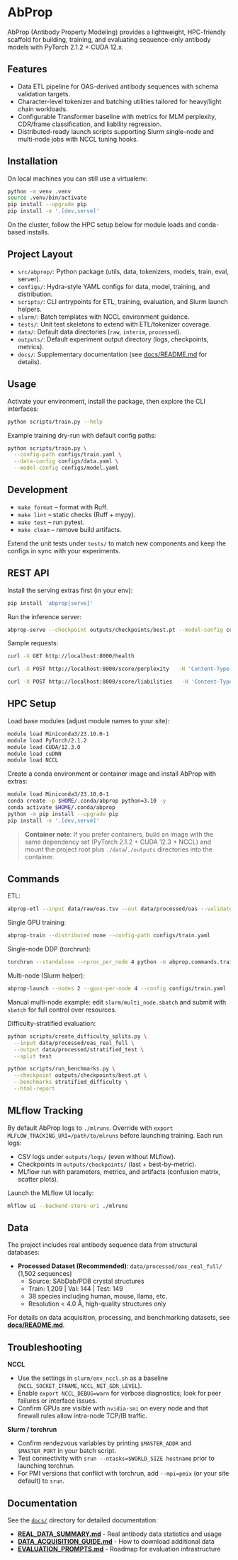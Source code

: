 # AbProp

AbProp (Antibody Property Modeling) provides a lightweight, HPC-friendly scaffold for building, training, and evaluating sequence-only antibody models with PyTorch 2.1.2 + CUDA 12.x.

## Features
- Data ETL pipeline for OAS-derived antibody sequences with schema validation targets.
- Character-level tokenizer and batching utilities tailored for heavy/light chain workloads.
- Configurable Transformer baseline with metrics for MLM perplexity, CDR/frame classification, and liability regression.
- Distributed-ready launch scripts supporting Slurm single-node and multi-node jobs with NCCL tuning hooks.

## Installation

On local machines you can still use a virtualenv:

```bash
python -m venv .venv
source .venv/bin/activate
pip install --upgrade pip
pip install -e '.[dev,serve]'
```

On the cluster, follow the HPC setup below for module loads and conda-based installs.

## Project Layout
- `src/abprop/`: Python package (utils, data, tokenizers, models, train, eval, server).
- `configs/`: Hydra-style YAML configs for data, model, training, and distribution.
- `scripts/`: CLI entrypoints for ETL, training, evaluation, and Slurm launch helpers.
- `slurm/`: Batch templates with NCCL environment guidance.
- `tests/`: Unit test skeletons to extend with ETL/tokenizer coverage.
- `data/`: Default data directories (`raw`, `interim`, `processed`).
- `outputs/`: Default experiment output directory (logs, checkpoints, metrics).
- `docs/`: Supplementary documentation (see [docs/README.md](docs/README.md) for details).

## Usage

Activate your environment, install the package, then explore the CLI interfaces:

```bash
python scripts/train.py --help
```

Example training dry-run with default config paths:

```bash
python scripts/train.py \
  --config-path configs/train.yaml \
  --data-config configs/data.yaml \
  --model-config configs/model.yaml
```

## Development

- `make format` – format with Ruff.
- `make lint` – static checks (Ruff + mypy).
- `make test` – run pytest.
- `make clean` – remove build artifacts.

Extend the unit tests under `tests/` to match new components and keep the configs in sync with your experiments.



## REST API

Install the serving extras first (in your env):

```bash
pip install 'abprop[serve]'
```

Run the inference server:

```bash
abprop-serve --checkpoint outputs/checkpoints/best.pt --model-config configs/model.yaml --host 0.0.0.0 --port 8000
```

Sample requests:

```bash
curl -X GET http://localhost:8000/health

curl -X POST http://localhost:8000/score/perplexity   -H 'Content-Type: application/json'   -d '{"sequences": ["ACDEFG", "ACDGST"]}'

curl -X POST http://localhost:8000/score/liabilities   -H 'Content-Type: application/json'   -d '{"sequences": ["ACDEFG", "ACDGST"]}'
```


## HPC Setup

Load base modules (adjust module names to your site):

```bash
module load Miniconda3/23.10.0-1
module load PyTorch/2.1.2
module load CUDA/12.3.0
module load cuDNN
module load NCCL
```

Create a conda environment or container image and install AbProp with extras:

```bash
module load Miniconda3/23.10.0-1
conda create -p $HOME/.conda/abprop python=3.10 -y
conda activate $HOME/.conda/abprop
python -m pip install --upgrade pip
pip install -e '.[dev,serve]'
```

> **Container note**: If you prefer containers, build an image with the same dependency set (PyTorch 2.1.2 + CUDA 12.3 + NCCL) and mount the project root plus `./data`/`./outputs` directories into the container.

## Commands

ETL:

```bash
abprop-etl --input data/raw/oas.tsv --out data/processed/oas --validate
```

Single GPU training:

```bash
abprop-train --distributed none --config-path configs/train.yaml
```

Single-node DDP (torchrun):

```bash
torchrun --standalone --nproc_per_node 4 python -m abprop.commands.train --distributed ddp --config-path configs/train.yaml
```

Multi-node (Slurm helper):

```bash
abprop-launch --nodes 2 --gpus-per-node 4 --config configs/train.yaml
```

Manual multi-node example: edit `slurm/multi_node.sbatch` and submit with `sbatch` for full control over resources.

Difficulty-stratified evaluation:

```bash
python scripts/create_difficulty_splits.py \
  --input data/processed/oas_real_full \
  --output data/processed/stratified_test \
  --split test

python scripts/run_benchmarks.py \
  --checkpoint outputs/checkpoints/best.pt \
  --benchmarks stratified_difficulty \
  --html-report
```

## MLflow Tracking

By default AbProp logs to `./mlruns`. Override with `export MLFLOW_TRACKING_URI=/path/to/mlruns` before launching training. Each run logs:

- CSV logs under `outputs/logs/` (even without MLflow).
- Checkpoints in `outputs/checkpoints/` (last + best-by-metric).
- MLflow run with parameters, metrics, and artifacts (confusion matrix, scatter plots).

Launch the MLflow UI locally:

```bash
mlflow ui --backend-store-uri ./mlruns
```


## Data

The project includes real antibody sequence data from structural databases:

- **Processed Dataset (Recommended)**: `data/processed/oas_real_full/` (1,502 sequences)
  - Source: SAbDab/PDB crystal structures
  - Train: 1,209 | Val: 144 | Test: 149
  - 38 species including human, mouse, llama, etc.
  - Resolution < 4.0 Å, high-quality structures only

For details on data acquisition, processing, and benchmarking datasets, see **[docs/README.md](docs/README.md)**.

## Troubleshooting

**NCCL**
- Use the settings in `slurm/env_nccl.sh` as a baseline (`NCCL_SOCKET_IFNAME`, `NCCL_NET_GDR_LEVEL`).
- Enable `export NCCL_DEBUG=warn` for verbose diagnostics; look for peer failures or interface issues.
- Confirm GPUs are visible with `nvidia-smi` on every node and that firewall rules allow intra-node TCP/IB traffic.

**Slurm / torchrun**
- Confirm rendezvous variables by printing `$MASTER_ADDR` and `$MASTER_PORT` in your batch script.
- Test connectivity with `srun --ntasks=$WORLD_SIZE hostname` prior to launching torchrun.
- For PMI versions that conflict with torchrun, add `--mpi=pmix` (or your site default) to `srun`.

## Documentation

See the [`docs/`](docs/) directory for detailed documentation:
- **[REAL_DATA_SUMMARY.md](docs/REAL_DATA_SUMMARY.md)** - Real antibody data statistics and usage
- **[DATA_ACQUISITION_GUIDE.md](docs/DATA_ACQUISITION_GUIDE.md)** - How to download additional data
- **[EVALUATION_PROMPTS.md](docs/EVALUATION_PROMPTS.md)** - Roadmap for evaluation infrastructure
